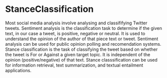 # StanceClassification

Most social media analysis involve analysing and classififying Twitter tweets. Sentiment analysis is the classification task to determine if the given text, in our case a tweet, is positive, negative or neutral. It is used to understand the opinion of the author of that piece text or tweet. Sentiment analysis can be used for public opinion polling and recomendation systems. Stance classification is the task of classifying the tweet based on whether the tweet is For or Against a given target topic. It is independent of the opinion (positive/negative) of that text. Stance classsification can be used for information retrieval, text summarization, and textual entailment applications.
